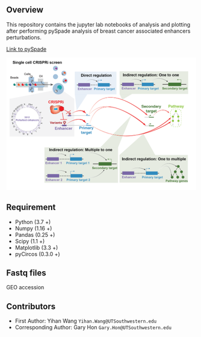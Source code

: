 ## Overview
This repository contains the jupyter lab notebooks of analysis and plotting after performing pySpade analysis of breast cancer associated enhancers perturbations.

[Link to pySpade](https://github.com/yihan1119/pySpade)

![Over-view](./MISC/Overview1.png "Overview")

## Requirement
* Python (3.7 +)
* Numpy (1.16 +)
* Pandas (0.25 +)
* Scipy (1.1 +)
* Matplotlib (3.3 +)
* pyCircos (0.3.0 +)

## Fastq files
GEO accession

## Contributors 
* First Author: Yihan Wang `Yihan.Wang@UTSouthwestern.edu`
* Corresponding Author: Gary Hon `Gary.Hon@UTSouthwestern.edu`
